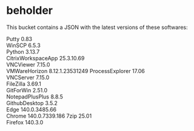 # beholder
This bucket contains a JSON with the latest versions of these softwares:

Putty              0.83           
WinSCP             6.5.3          
Python             3.13.7         
CitrixWorkspaceApp 25.3.10.69     
VNCViewer          7.15.0         
VMWareHorizon      8.12.1.23531249
ProcessExplorer    17.06          
VNCServer          7.15.0         
FileZilla          3.69.1         
GitForWin          2.51.0         
NotepadPlusPlus    8.8.5          
GithubDesktop      3.5.2          
Edge               140.0.3485.66  
Chrome             140.0.7339.186 
7zip               25.01          
Firefox            140.3.0          



